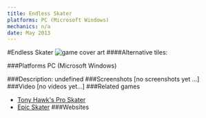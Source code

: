 ```yaml
---
title: Endless Skater
platforms: PC (Microsoft Windows)
mechanics: n/a
date: May 2013
---
```

#Endless Skater
![game cover art](//images.igdb.com/igdb/image/upload/t_cover_big/roccwcpxg1ilydfbtylr.jpg "Logo Title Text 1")
####Alternative tiles:

###Platforms
PC (Microsoft Windows)

###Description:
undefined
###Screenshots
[no screenshots yet ...]
###Video
[no videos yet...]
###Related games
* [Tony Hawk's Pro Skater](/games/tony-hawk-s-pro-skater-6692/)
* [Epic Skater](/games/epic-skater-70999/)
###Websites

